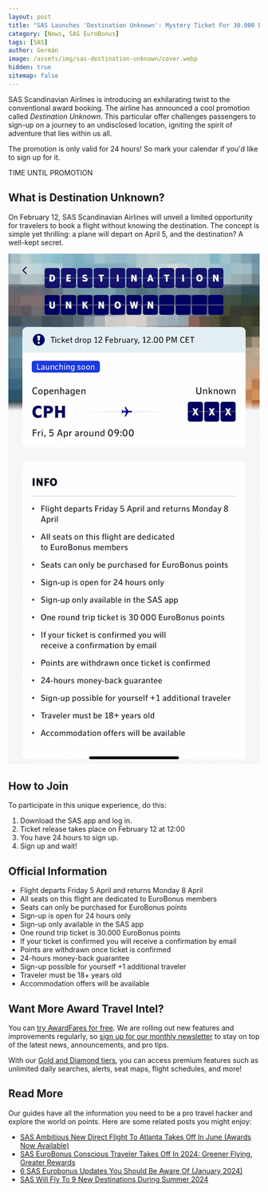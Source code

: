```yaml
---
layout: post
title: "SAS Launches 'Destination Unknown': Mystery Ticket For 30.000 EuroBonus Points"
category: [News, SAS EuroBonus]
tags: [SAS]
author: Germán
image: /assets/img/sas-destination-unknown/cover.webp
hidden: true
sitemap: false
---
```


SAS Scandinavian Airlines is introducing an exhilarating twist to the conventional award booking. The airline has announced a cool promotion called *Destination Unknown*. This particular offer challenges passengers to sign-up on a journey to an undisclosed location, igniting the spirit of adventure that lies within us all.

The promotion is only valid for 24 hours! So mark your calendar if you'd like to sign up for it.

<div data-countdown="2024-02-12T11:59:00.000+02:00">
  TIME UNTIL PROMOTION
</div>

## What is Destination Unknown?

On February 12, SAS Scandinavian Airlines will unveil a limited opportunity for travelers to book a flight without knowing the destination. The concept is simple yet thrilling: a plane will depart on April 5, and the destination? A well-kept secret.

<img src="../assets/img/sas-destination-unknown/destination-unknown-app.webp" alt="SAS Destination Unknown campaign February 2024." class="noborder"/>


## How to Join

To participate in this unique experience, do this:

1. Download the SAS app and log in.
2. Ticket release takes place on February 12 at 12:00
3. You have 24 hours to sign up.
4. Sign up and wait!

## Official Information

- Flight departs Friday 5 April and returns Monday 8 April
- All seats on this flight are dedicated to EuroBonus members
- Seats can only be purchased for EuroBonus points
- Sign-up is open for 24 hours only
- Sign-up only available in the SAS app
- One round trip ticket is 30.000 EuroBonus points
- If your ticket is confirmed you will receive a confirmation by email
- Points are withdrawn once ticket is confirmed
- 24-hours money-back guarantee
- Sign-up possible for yourself +1 additional traveler
- Traveler must be 18+ years old
- Accommodation offers will be available

## Want More Award Travel Intel?

You can [try AwardFares for free](https://awardfares.com/). We are rolling out new features and improvements regularly, so [sign up for our monthly newsletter](https://awardfares.com/newsletter) to stay on top of the latest news, announcements, and pro tips.

With our [Gold and Diamond tiers](https://awardfares.com/pricing), you can access premium features such as unlimited daily searches, alerts, seat maps, flight schedules, and more!

## Read More

Our guides have all the information you need to be a pro travel hacker and explore the world on points. Here are some related posts you might enjoy:

- [SAS Ambitious New Direct Flight To Atlanta Takes Off In June (Awards Now Available)](https://blog.awardfares.com/sas-route-to-atlanta/)
- [SAS EuroBonus Conscious Traveler Takes Off In 2024: Greener Flying, Greater Rewards](https://blog.awardfares.com/sas-eurobonus-conscious-traveler/)
- [6 SAS Eurobonus Updates You Should Be Aware Of (January 2024)](https://blog.awardfares.com/eurobonus-updates-jan-2024/)
- [SAS Will Fly To 9 New Destinations During Summer 2024](https://blog.awardfares.com/sas-summer-2024/)

<script src="/assets/js/countdown.js"></script> 